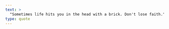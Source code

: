 ```yaml
---
text: >
  "Sometimes life hits you in the head with a brick. Don't lose faith." - Steve Jobs
type: quote
---
```

